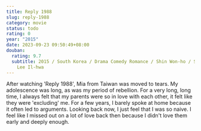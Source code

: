 ```yaml
---
title: Reply 1988
slug: reply-1988
category: movie
status: todo
rating: 0
year: "2015"
date: 2023-09-23 09:50:49+08:00
douban:
  rating: 9.7
  subtitle: 2015 / South Korea / Drama Comedy Romance / Shin Won-ho / Sung Dong-il
    Lee Il-hwa
---
```


After watching 'Reply 1988', Mia from Taiwan was moved to tears. My adolescence was long, as was my period of rebellion. For a very long, long time, I always felt that my parents were so in love with each other, it felt like they were 'excluding' me. For a few years, I barely spoke at home because it often led to arguments. Looking back now, I just feel that I was so naive. I feel like I missed out on a lot of love back then because I didn't love them early and deeply enough.
